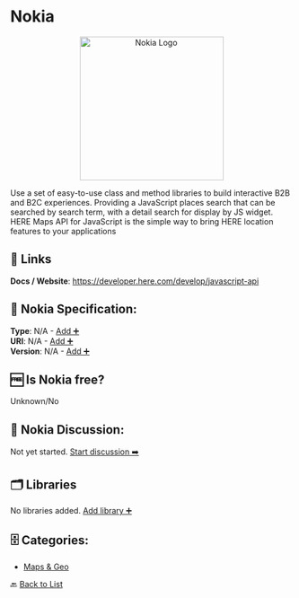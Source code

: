 # Nokia
<p align="center">
    <img width="256" src="https://raw.githubusercontent.com/apis-list/apis-list/main/apis/nokia/logo_256x256.png" alt="Nokia Logo"/>
</p>
Use a set of easy-to-use class and method libraries to build interactive B2B and B2C experiences. Providing a JavaScript places search that can be searched by search term, with a detail search for display by JS widget. HERE Maps API for JavaScript is the simple way to bring HERE location features to your applications

##  🔗 Links
**Docs / Website**: https://developer.here.com/develop/javascript-api

## 🧬 Nokia Specification:
**Type**: N/A - [Add ➕](https://github.com/apis-list/apis-list/edit/main/apis/nokia/nokia.yaml)  
**URI**: N/A - [Add ➕](https://github.com/apis-list/apis-list/edit/main/apis/nokia/nokia.yaml)  
**Version**: N/A - [Add ➕](https://github.com/apis-list/apis-list/edit/main/apis/nokia/nokia.yaml)

## 🆓 Is Nokia free?
 Unknown/No 

## 💬 Nokia Discussion:
Not yet started. [Start discussion ➡️](https://github.com/apis-list/apis-list/discussions/new)

## 🗂️ Libraries

No libraries added. [Add library ➕](https://github.com/apis-list/apis-list/edit/main/apis/nokia/nokia.yaml)    


## 🗄️ Categories:
- [Maps & Geo](https://github.com/apis-list/apis-list#maps--geo-)

🔙  [Back to List](https://github.com/apis-list/apis-list)
